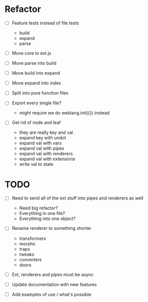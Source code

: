 # Refactor

- [ ] Feature tests instead of file tests
  - build
  - expand
  - parse
- [ ] Move core to ext.js
- [ ] Move parse into build
- [ ] Move build into expand
- [ ] Move expand into index
- [ ] Split into pure function files
- [ ] Export every single file?
  - might require we do weblang.init({}) instead

- [ ] Get rid of node and leaf
  - they are really key and val
  - expand key with undot
  - expand val with vars
  - expand val with pipes
  - expand val with renderers
  - expand val with extensions
  - write val to state

# TODO

- [ ] Need to send all of the ext stuff into pipes and renderers as well
  - Need big refactor?
  - Everything in one file?
  - Everything into one object?

- [ ] Rename renderer to something shorter
  - transformers
  - morphs
  - traps
  - tweaks
  - converters
  - doors

- [ ] Ext, renderers and pipes must be async

- [ ] Update documentation with new features
- [ ] Add examples of use / what's possible

